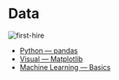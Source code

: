 # Data

![first-hire](https://images.squarespace-cdn.com/content/v1/4fe0003bc4aaf0252b42542c/5424aff6-f018-4dbf-a38f-be043f4e6ab4/first_data_hire_venn_diagram.jpg?format=2500w)

- [Python — pandas](https://www.uniqiao.com/notes/Data/Python/pandas)
- [Visual — Matplotlib](https://www.uniqiao.com/notes/Data/Visual/matplotlib)
- [Machine Learning — Basics](https://www.uniqiao.com/notes/Data/ML/basics)
